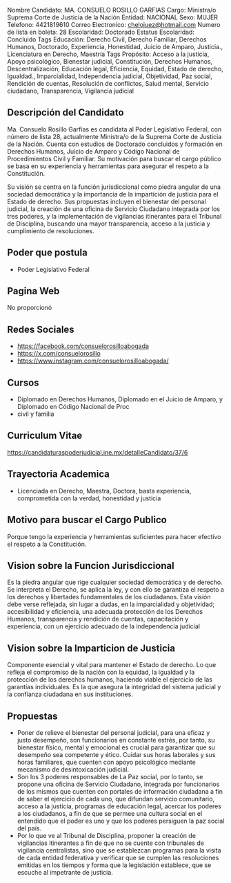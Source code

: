Nombre Candidato: MA. CONSUELO ROSILLO GARFIAS
Cargo: Ministra/o Suprema Corte de Justicia de la Nación
Entidad: NACIONAL
Sexo: MUJER
Telefono: 4421819610
Correo Electronico: chelojuez@hotmail.com
Numero de lista en boleta: 28
Escolaridad: Doctorado
Estatus Escolaridad: Concluido
Tags Educación: Derecho Civil, Derecho Familiar, Derechos Humanos, Doctorado, Experiencia, Honestidad, Juicio de Amparo, Justicia., Licenciatura en Derecho, Maestría
Tags Propósito: Acceso a la justicia, Apoyo psicológico, Bienestar judicial, Constitución, Derechos Humanos, Descentralización, Educación legal, Eficiencia, Equidad, Estado de derecho, Igualdad., Imparcialidad, Independencia judicial, Objetividad, Paz social, Rendición de cuentas, Resolución de conflictos, Salud mental, Servicio ciudadano, Transparencia, Vigilancia judicial


## Descripción del Candidato 

Ma. Consuelo Rosillo Garfias es candidata al Poder Legislativo Federal, con número de lista 28, actualmente Ministra/o de la Suprema Corte de Justicia de la Nación. Cuenta con estudios de Doctorado concluidos y formación en Derechos Humanos, Juicio de Amparo y Código Nacional de Procedimientos Civil y Familiar. Su motivación para buscar el cargo público se basa en su experiencia y herramientas para asegurar el respeto a la Constitución.

Su visión se centra en la función jurisdiccional como piedra angular de una sociedad democrática y la importancia de la impartición de justicia para el Estado de derecho. Sus propuestas incluyen el bienestar del personal judicial, la creación de una oficina de Servicio Ciudadano integrada por los tres poderes, y la implementación de vigilancias itinerantes para el Tribunal de Disciplina, buscando una mayor transparencia, acceso a la justicia y cumplimiento de resoluciones.


## Poder que postula

- Poder Legislativo Federal


## Pagina Web

No proporcionó


## Redes Sociales

- https://facebook.com/consuelorosilloabogada
- https://x.com/consuelorosillo
- https://www.instagram.com/consuelorosilloabogada/


## Cursos

- Diplomado en Derechos Humanos, Diplomado en el Juicio de Amparo, y Diplomado en Código Nacional de Proc
- civil y familia


## Curriculum Vitae

https://candidaturaspoderjudicial.ine.mx/detalleCandidato/37/6


## Trayectoria Academica

- Licenciada en Derecho, Maestra, Doctora, basta experiencia, comprometida con la verdad, honestidad y justicia


## Motivo para buscar el Cargo Publico

Porque tengo la experiencia y herramientas suficientes para hacer efectivo el respeto a la Constitución.


## Vision sobre la Funcion Jurisdiccional

Es la piedra angular que rige cualquier sociedad democrática y de derecho. Se interpreta el Derecho, se aplica la ley, y con ello se garantiza el respeto a los derechos y libertades fundamentales de los ciudadanos. Esta visión debe verse reflejada, sin lugar a dudas, en la imparcialidad y objetividad; accesibilidad y eficiencia, una adecuada protección de los Derechos Humanos, transparencia y rendición de cuentas, capacitación y experiencia, con un ejercicio adecuado de la independencia judicial


## Vision sobre la Imparticion de Justicia

Componente esencial y vital para mantener el Estado de derecho. Lo que refleja el compromiso de la nación con la equidad, la igualdad y la protección de los derechos humanos, haciendo viable el ejercicio de las garantías individuales. Es la que asegura la integridad del sistema judicial y la confianza ciudadana en sus instituciones.


## Propuestas

- Poner de relieve el bienestar del personal judicial, para una eficaz y justo desempeño, son funcionarios en constante estrés, por tanto, su bienestar físico, mental y emocional es crucial para garantizar que su desempeño sea competente y ético. Cuidar sus horas laborales y sus horas familiares, que cuenten con apoyo psicológico mediante mecanismo de desintoxicación judicial.
- Son los 3 poderes responsables de La Paz social, por lo tanto, se propone una oficina de Servicio Ciudadano, integrada por funcionarios de los mismos que cuenten con portales de información ciudadana a fin de saber el ejercicio de cada uno, que difundan servicio comunitario, acceso a la justicia, programas de educación legal, acercar los poderes a los ciudadanos, a fin de que se permee una cultura social en el entendido que el poder es uno y que los poderes persiguen la paz social del país.
- Por lo que ve al Tribunal de Disciplina, proponer la creación de vigilancias itinerantes a fin de que no se cuente con tribunales de vigilancia centralistas, sino que se establezcan programas para la visita de cada entidad federativa y verificar que se cumplen las resoluciones emitidas en los tiempos y forma que la legislación establece, que se escuche al impetrante de justicia.

